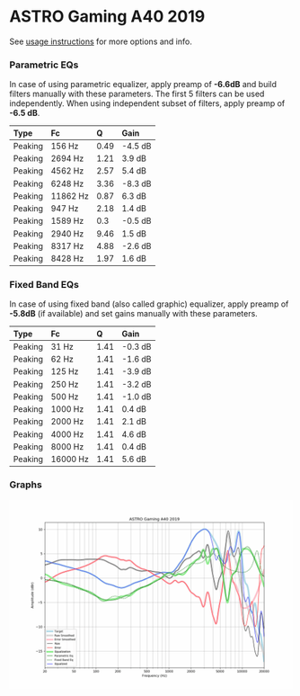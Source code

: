 # ASTRO Gaming A40 2019
See [usage instructions](https://github.com/jaakkopasanen/AutoEq#usage) for more options and info.

### Parametric EQs
In case of using parametric equalizer, apply preamp of **-6.6dB** and build filters manually
with these parameters. The first 5 filters can be used independently.
When using independent subset of filters, apply preamp of **-6.5 dB**.

| Type    | Fc       |    Q | Gain    |
|:--------|:---------|:-----|:--------|
| Peaking | 156 Hz   | 0.49 | -4.5 dB |
| Peaking | 2694 Hz  | 1.21 | 3.9 dB  |
| Peaking | 4562 Hz  | 2.57 | 5.4 dB  |
| Peaking | 6248 Hz  | 3.36 | -8.3 dB |
| Peaking | 11862 Hz | 0.87 | 6.3 dB  |
| Peaking | 947 Hz   | 2.18 | 1.4 dB  |
| Peaking | 1589 Hz  | 0.3  | -0.5 dB |
| Peaking | 2940 Hz  | 9.46 | 1.5 dB  |
| Peaking | 8317 Hz  | 4.88 | -2.6 dB |
| Peaking | 8428 Hz  | 1.97 | 1.6 dB  |

### Fixed Band EQs
In case of using fixed band (also called graphic) equalizer, apply preamp of **-5.8dB**
(if available) and set gains manually with these parameters.

| Type    | Fc       |    Q | Gain    |
|:--------|:---------|:-----|:--------|
| Peaking | 31 Hz    | 1.41 | -0.3 dB |
| Peaking | 62 Hz    | 1.41 | -1.6 dB |
| Peaking | 125 Hz   | 1.41 | -3.9 dB |
| Peaking | 250 Hz   | 1.41 | -3.2 dB |
| Peaking | 500 Hz   | 1.41 | -1.0 dB |
| Peaking | 1000 Hz  | 1.41 | 0.4 dB  |
| Peaking | 2000 Hz  | 1.41 | 2.1 dB  |
| Peaking | 4000 Hz  | 1.41 | 4.6 dB  |
| Peaking | 8000 Hz  | 1.41 | 0.4 dB  |
| Peaking | 16000 Hz | 1.41 | 5.6 dB  |

### Graphs
![](./ASTRO%20Gaming%20A40%202019.png)